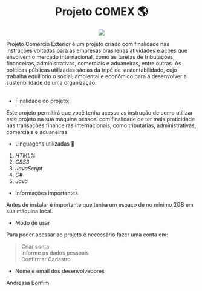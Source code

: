 <h1 align="center">Projeto COMEX 🌎</h1>
<p align="center">
<img src="http://img.shields.io/static/v1?label=STATUS&message=EM%20DESENVOLVIMENTO&color=GREEN&style=for-the-badge"/>
</p>
Projeto Comércio Exterior é um projeto criado com finalidade nas instruções voltadas para as empresas brasileiras atividades e ações que envolvem o mercado internacional, como as tarefas de tributações, financeiras, administrativas, comerciais e aduaneiras, entre outras. 
As políticas públicas utilizadas são as da tripé de sustentabilidade, cujo trabalha equilíbrio o social, ambiental e econômico para a desenvolver a sustenbilidade de uma organização.<br><br>

- Finalidade do projeto:

Este projeto permitirá que você tenha acesso as instrução de como utilizar este projeto na sua máquina pessoal com finalidade de ter mais praticidade nas transações financeiras internacionais, como tributárias, administrativas, comerciais e aduaneiras 

- Linguagens utilizadas 🚧

1. *HTML%*
2. *CSS3*
3. *JavaScript*
4. *C#*
5. *Java*

- Informações importantes

Antes de instalar é importante que tenha um espaço de no mínimo 2GB em sua máquina local.

- Modo de usar

Para poder acessar ao projeto é necessário fazer uma conta em:
> Criar conta <br>
> Informe os dados pessoais<br>
> Confirmar Cadastro<br>
> 

- Nome e email dos desenvolvedores

Andressa Bonfim
